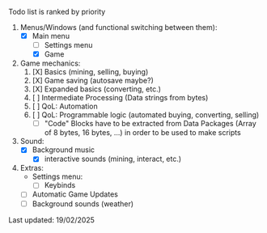 Todo list is ranked by priority

1. Menus/Windows (and functional switching between them):
    - [X] Main menu
        - [ ] Settings menu
        - [X] Game 

2. Game mechanics:
    1. [X] Basics (mining, selling, buying)
    2. [X] Game saving (autosave maybe?)
    3. [X] Expanded basics (converting, etc.)
    4. [ ] Intermediate Processing (Data strings from bytes)
    5. [ ] QoL: Automation
    6. [ ] QoL: Programmable logic (automated buying, converting, selling)
        - [ ] "Code" Blocks have to be extracted from Data Packages (Array of 8 bytes, 16 bytes, ...) in order to be used to make scripts

3. Sound:
    - [X] Background music
        - [X] interactive sounds (mining, interact, etc.)

4. Extras:
    - Settings menu:
        - [ ] Keybinds
    - [ ] Automatic Game Updates
    - [ ] Background sounds (weather)

Last updated: 19/02/2025
